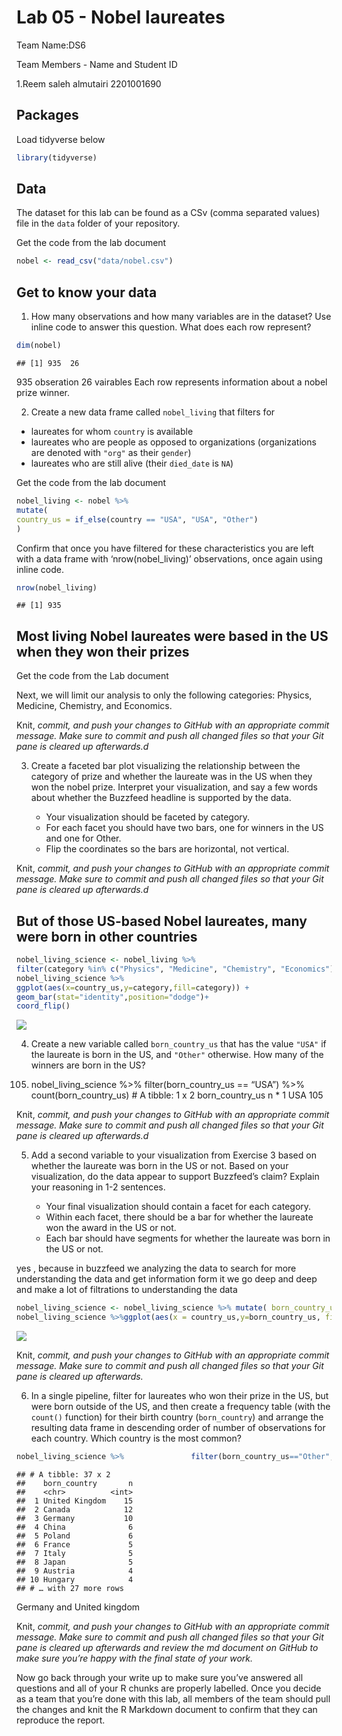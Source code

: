 Lab 05 - Nobel laureates
================

Team Name:DS6

Team Members - Name and Student ID

1.Reem saleh almutairi 2201001690

## Packages

Load tidyverse below

``` r
library(tidyverse)
```

## Data

The dataset for this lab can be found as a CSv (comma separated values)
file in the `data` folder of your repository.

Get the code from the lab document

``` r
nobel <- read_csv("data/nobel.csv")
```

## Get to know your data

1.  How many observations and how many variables are in the dataset? Use
    inline code to answer this question. What does each row represent?

``` r
dim(nobel)
```

    ## [1] 935  26

935 obseration 26 vairables Each row represents information about a
nobel prize winner.

2.  Create a new data frame called `nobel_living` that filters for

-   laureates for whom `country` is available
-   laureates who are people as opposed to organizations (organizations
    are denoted with `"org"` as their `gender`)
-   laureates who are still alive (their `died_date` is `NA`)

Get the code from the lab document

``` r
nobel_living <- nobel %>%
mutate(
country_us = if_else(country == "USA", "USA", "Other")
)
```

Confirm that once you have filtered for these characteristics you are
left with a data frame with ‘nrow(nobel\_living)’ observations, once
again using inline code.

``` r
nrow(nobel_living)
```

    ## [1] 935

## Most living Nobel laureates were based in the US when they won their prizes

Get the code from the Lab document

Next, we will limit our analysis to only the following categories:
Physics, Medicine, Chemistry, and Economics.

Knit, *commit, and push your changes to GitHub with an appropriate
commit message. Make sure to commit and push all changed files so that
your Git pane is cleared up afterwards.d*

3.  Create a faceted bar plot visualizing the relationship between the
    category of prize and whether the laureate was in the US when they
    won the nobel prize. Interpret your visualization, and say a few
    words about whether the Buzzfeed headline is supported by the data.

    -   Your visualization should be faceted by category.
    -   For each facet you should have two bars, one for winners in the
        US and one for Other.
    -   Flip the coordinates so the bars are horizontal, not vertical.

Knit, *commit, and push your changes to GitHub with an appropriate
commit message. Make sure to commit and push all changed files so that
your Git pane is cleared up afterwards.d*

## But of those US-based Nobel laureates, many were born in other countries

``` r
nobel_living_science <- nobel_living %>%
filter(category %in% c("Physics", "Medicine", "Chemistry", "Economics"))
nobel_living_science %>%
ggplot(aes(x=country_us,y=category,fill=category)) +
geom_bar(stat="identity",position="dodge")+ 
coord_flip()
```

![](lab-05_files/figure-gfm/unnamed-chunk-6-1.png)<!-- -->

4.  Create a new variable called `born_country_us` that has the value
    `"USA"` if the laureate is born in the US, and `"Other"` otherwise.
    How many of the winners are born in the US?

<!-- -->

105. nobel\_living\_science %&gt;% filter(born\_country\_us == “USA”)
     %&gt;% count(born\_country\_us) \# A tibble: 1 x 2
     born\_country\_us n \*<chr> <int> 1 USA 105

Knit, *commit, and push your changes to GitHub with an appropriate
commit message. Make sure to commit and push all changed files so that
your Git pane is cleared up afterwards.d*

5.  Add a second variable to your visualization from Exercise 3 based on
    whether the laureate was born in the US or not. Based on your
    visualization, do the data appear to support Buzzfeed’s claim?
    Explain your reasoning in 1-2 sentences.

    -   Your final visualization should contain a facet for each
        category.
    -   Within each facet, there should be a bar for whether the
        laureate won the award in the US or not.
    -   Each bar should have segments for whether the laureate was born
        in the US or not.

yes , because in buzzfeed we analyzing the data to search for more
understanding the data and get information form it we go deep and deep
and make a lot of filtrations to understanding the data

``` r
nobel_living_science <- nobel_living_science %>% mutate( born_country_us = if_else(born_country == "USA", "USA", "Other"))
nobel_living_science %>%ggplot(aes(x = country_us,y=born_country_us, fill = category)) + geom_bar(stat = "identity", position = "dodge", orientation="horizontal")
```

![](lab-05_files/figure-gfm/unnamed-chunk-7-1.png)<!-- -->

Knit, *commit, and push your changes to GitHub with an appropriate
commit message. Make sure to commit and push all changed files so that
your Git pane is cleared up afterwards.*

6.  In a single pipeline, filter for laureates who won their prize in
    the US, but were born outside of the US, and then create a frequency
    table (with the `count()` function) for their birth country
    (`born_country`) and arrange the resulting data frame in descending
    order of number of observations for each country. Which country is
    the most common?

``` r
nobel_living_science %>%               filter(born_country_us=="Other",country_us=="USA")%>%count(born_country) %>%arrange(desc(n))
```

    ## # A tibble: 37 x 2
    ##    born_country       n
    ##    <chr>          <int>
    ##  1 United Kingdom    15
    ##  2 Canada            12
    ##  3 Germany           10
    ##  4 China              6
    ##  5 Poland             6
    ##  6 France             5
    ##  7 Italy              5
    ##  8 Japan              5
    ##  9 Austria            4
    ## 10 Hungary            4
    ## # … with 27 more rows

Germany and United kingdom

Knit, *commit, and push your changes to GitHub with an appropriate
commit message. Make sure to commit and push all changed files so that
your Git pane is cleared up afterwards and review the md document on
GitHub to make sure you’re happy with the final state of your work.*

Now go back through your write up to make sure you’ve answered all
questions and all of your R chunks are properly labelled. Once you
decide as a team that you’re done with this lab, all members of the team
should pull the changes and knit the R Markdown document to confirm that
they can reproduce the report.
